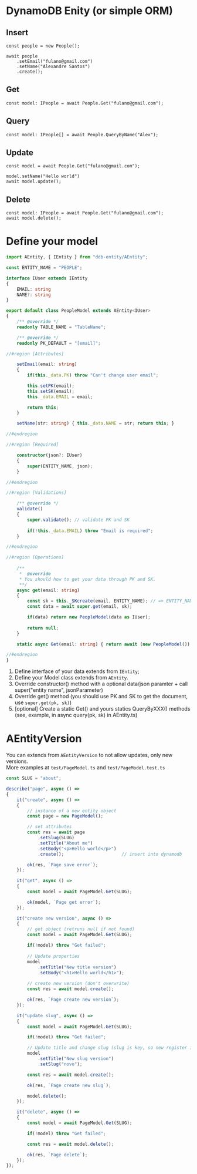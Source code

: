 # DynamoDB Enity (or simple ORM)

## Insert

```
const people = new People();

await people
    .setEmail("fulano@gmail.com")
    .setName("Alexandre Santos")
    .create();
```


## Get

```
const model: IPeople = await People.Get("fulano@gmail.com");
```

## Query

```
const model: IPeople[] = await People.QueryByName("Alex");
```

## Update

```
const model = await People.Get("fulano@gmail.com");

model.setName("Hello world")
await model.update();
```

## Delete

```
const model: IPeople = await People.Get("fulano@gmail.com");
await model.delete();
```

# Define your model

```typescript
import AEntity, { IEntity } from "ddb-entity/AEntity";

const ENTITY_NAME = "PEOPLE";

interface IUser extends IEntity
{
    EMAIL: string
    NAME?: string
}

export default class PeopleModel extends AEntity<IUser>
{
    /** @override */
    readonly TABLE_NAME = "TableName";

    /** @override */
    readonly PK_DEFAULT = "[email]";

//#region [Attributes]

    setEmail(email: string)
    {
        if(this._data.PK) throw "Can't change user email";

        this.setPK(email);
        this.setSK(email);
        this._data.EMAIL = email; 

        return this; 
    }

    setName(str: string) { this._data.NAME = str; return this; }

//#endregion

//#region [Required]

    constructor(json?: IUser)
    { 
        super(ENTITY_NAME, json);
    }

//#endregion

//#region [Validations]

    /** @override */
    validate()
    {
        super.validate(); // validate PK and SK
    
        if(!this._data.EMAIL) throw "Email is required";
    }

//#endregion

//#region [Operations]
    
    /**
     *  @override 
     * You should how to get your data through PK and SK.
     **/
    async get(email: string) 
    {
        const sk = this._SKcreate(email, ENTITY_NAME); // => ENTITY_NAME#email
        const data = await super.get(email, sk);

        if(data) return new PeopleModel(data as IUser);
        
        return null;
    }

    static async Get(email: string) { return await (new PeopleModel()).get(email); }

//#endregion
}
```

1. Define interface of your data extends from `IEntity`;
2. Define your Model class extends from `AEntity`.
3. Override constructor() method with a optional data/json paramter + call super("entity name", jsonParameter)
4. Override get() method (you should use PK and SK to get the document, use `super.get(pk, sk)`)
5. [optional] Create a static Get() and yours statics QueryByXXX() methods (see, example, in async query<T>(pk, sk) in AEntity.ts)

# AEntityVersion

You can extends from `AEntityVersion` to not allow updates, only new versions.  
More examples at `test/PageModel.ts` and `test/PageModel.test.ts`

```typescript
const SLUG = "about";

describe("page", async () => 
{
    it("create", async () => 
    {
        // instance of a new entity object 
        const page = new PageModel();

        // set attributes
        const res = await page
            .setSlug(SLUG)
            .setTitle("About me")
            .setBody("<p>Hello world</p>")
            .create();                      // insert into dynamodb

        ok(res, `Page save error`);
    });

    it("get", async () => 
    {
        const model = await PageModel.Get(SLUG);

        ok(model, `Page get error`);
    });

    it("create new version", async () => 
    {
        // get object (retruns null if not found)
        const model = await PageModel.Get(SLUG);

        if(!model) throw "Get failed";
        
        // Update properties
        model
            .setTitle("New title version")
            .setBody("<h1>Hello world</h1>");
        
        // create new version (don't overwrite)
        const res = await model.create();

        ok(res, `Page create new version`);
    });

    it("update slug", async () => 
    {
        const model = await PageModel.Get(SLUG);

        if(!model) throw "Get failed";

        // Update title and change slug (slug is key, so new register is inserted with reference to pior)
        model
            .setTitle("New slug version")
            .setSlug("novo");

        const res = await model.create();

        ok(res, `Page create new slug`);

        model.delete();
    });

    it("delete", async () => 
    {
        const model = await PageModel.Get(SLUG);

        if(!model) throw "Get failed";

        const res = await model.delete();

        ok(res, `Page delete`);
    });
});

```
